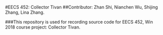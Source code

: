 #EECS 452: Collector Tivan
##Contributor: Zhan Shi, Nianchen Wu, Shijing Zhang, Lina Zhang.

###This repository is used for recording source code for EECS 452, Win 2018 course project: Collector Tivan.
